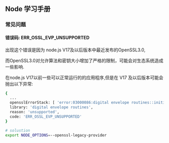 ## Node 学习手册

### 常见问题

#### 错误码: ERR_OSSL_EVP_UNSUPPORTED

出现这个错误是因为 node.js V17及以后版本中最近发布的OpenSSL3.0,

而OpenSSL3.0对允许算法和密钥大小增加了严格的限制，可能会对生态系统造成一些影响.

在node.js V17以前一些可以正常运行的的应用程序,但是在 V17 及以后版本可能会抛出以下异常:

```sh
{
  ...
  opensslErrorStack: [ 'error:03000086:digital envelope routines::initialization error' ],
  library: 'digital envelope routines',
  reason: 'unsupported',
  code: 'ERR_OSSL_EVP_UNSUPPORTED'
}

# solustion
export NODE_OPTIONS=--openssl-legacy-provider
```